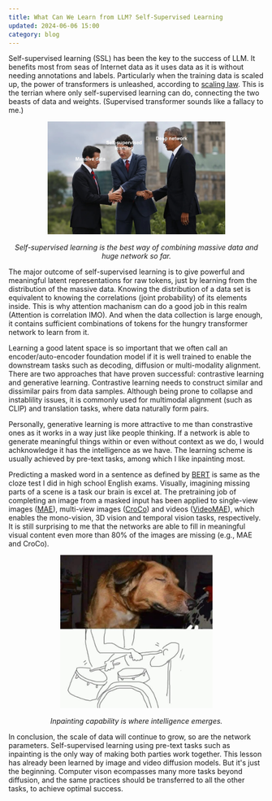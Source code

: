 ```yaml
---
title: What Can We Learn from LLM? Self-Supervised Learning
updated: 2024-06-06 15:00
category: blog
---
```


Self-supervised learning (SSL) has been the key to the success of LLM. It benefits most from seas of Internet data as it uses data as it is without needing annotations and labels. Particularly when the training data is scaled up, the power of transformers is unleashed, according to [scaling law](http://www.incompleteideas.net/IncIdeas/BitterLesson.html). This is the terrian where only self-supervised learning can do, connecting the two beasts of data and weights. (Supervised transformer sounds like a fallacy to me.) 

<p align="center">
<img src="/images/ssl-data-network.jpg" alt="ssl-data-network" width="350"/>
</p>
<p align="center">
<span class="footer"> <i> Self-supervised learning is the best way of combining massive data and huge network so far. </i></span>
</p>

The major outcome of self-supervised learning is to give powerful and meaningful latent representations for raw tokens, just by learning from the distribution of the massive data. Knowing the distribution of a data set is equivalent to knowing the correlations (joint probability) of its elements inside. This is why attention machanism can do a good job in this realm (Attention is correlation IMO). And when the data collection is large enough, it contains sufficient combinations of tokens for the hungry transformer network to learn from it.

Learning a good latent space is so important that we often call an encoder/auto-encoder foundation model if it is well trained to enable the downstream tasks such as decoding, diffusion or multi-modality alignment. There are two approaches that have proven successful: contrastive learning and generative learning. Contrastive learning needs to construct similar and dissimilar pairs from data samples. Although being prone to collapse and instablility issues, it is commonly used for multimodal alignment (such as CLIP) and translation tasks, where data naturally form pairs.

Personally, generative learning is more attractive to me than constrastive ones as it works in a way just like people thinking. If a network is able to generate meaningful things within or even without context as we do, I would achknowledge it has the intelligence as we have. The learning scheme is usually achieved by pre-text tasks, among which I like inpainting most.

Predicting a masked word in a sentence as defined by [BERT](https://research.google/pubs/bert-pre-training-of-deep-bidirectional-transformers-for-language-understanding/) is same as the cloze test I did in high school English exams. Visually, imagining missing parts of a scene is a task our brain is excel at. The pretraining job of completing an image from a masked input has been applied to single-view images ([MAE](https://arxiv.org/pdf/2111.06377)), multi-view images ([CroCo](https://arxiv.org/pdf/2210.10716)) and videos ([VideoMAE](https://proceedings.neurips.cc/paper_files/paper/2022/file/416f9cb3276121c42eebb86352a4354a-Paper-Conference.pdf)), which enables the mono-vision, 3D vision and temporal vision tasks, respectively. It is still surprising to me that the networks are able to fill in meaningful visual content even more than 80% of the images are missing (e.g., MAE and CroCo).

<p align="center">
<img src="/images/ssl-inpainting.jpg" alt="ssl-inpainting" width="300"/>
</p>
<p align="center">
<span class="footer"> <i> Inpainting capability is where intelligence emerges. </i></span>
</p>

In conclusion, the scale of data will continue to grow, so are the network parameters. Self-supervised learning using pre-text tasks such as inpainting is the only way of making both parties work together. This lesson has already been learned by image and video diffusion models. But it's just the beginning. Computer vison ecompasses many more tasks beyond diffusion, and the same practices should be transferred to all the other tasks, to achieve optimal success. 


